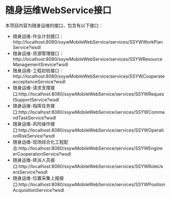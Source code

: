 # 随身运维WebService接口

本项目内容为随身运维的接口，包含有以下接口：

- 随身运维-作业计划接口：http://localhost:8080/ssywMobileWebService/services/SSYWWorkPlanService?wsdl
- 随身运维-资源管理接口：http://localhost:8080/ssywMobileWebService/services/SSYWResourceManagementSrevice?wsdl
- 随身运维-工程初验接口：http://localhost:8080/ssywMobileWebService/services/SSYWCooperateacceptanceService?wsdl
- 随身运维-请求支撑接口:http://localhost:8080/ssywMobileWebService/services/SSYWRequestSupportService?wsdl
- 随身运维-指挥任务接口:http://localhost:8080/ssywMobileWebService/services/SSYWCommandTaskService?wsdl
- 随身运维-风险操作接口:http://localhost:8080/ssywMobileWebService/services/SSYWOperationRiskService?wsdl
- 随身运维-现场综合化工程配合:http://localhost:8080/ssywMobileWebService/services/SSYWEngineerCooperationService?wsdl
- 随身运维-转派人员接口:http://localhost:8080/ssywMobileWebService/services/SSYWRoleUsersService?wsdl
- 随身运维-位置采集上报接口:http://localhost:8080/ssywMobileWebService/services/SSYWPositionAcquisitionService?wsdl
